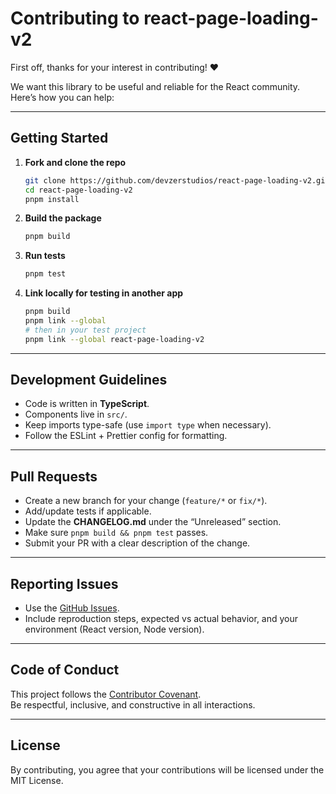 # Contributing to react-page-loading-v2

First off, thanks for your interest in contributing! ❤️

We want this library to be useful and reliable for the React community.  
Here’s how you can help:

---

## Getting Started

1. **Fork and clone the repo**
   ```bash
   git clone https://github.com/devzerstudios/react-page-loading-v2.git
   cd react-page-loading-v2
   pnpm install
   ```

2. **Build the package**
   ```bash
   pnpm build
   ```

3. **Run tests**
   ```bash
   pnpm test
   ```

4. **Link locally for testing in another app**
   ```bash
   pnpm build
   pnpm link --global
   # then in your test project
   pnpm link --global react-page-loading-v2
   ```

---

## Development Guidelines

- Code is written in **TypeScript**.
- Components live in `src/`.
- Keep imports type-safe (use `import type` when necessary).
- Follow the ESLint + Prettier config for formatting.

---

## Pull Requests

- Create a new branch for your change (`feature/*` or `fix/*`).
- Add/update tests if applicable.
- Update the **CHANGELOG.md** under the “Unreleased” section.
- Make sure `pnpm build && pnpm test` passes.
- Submit your PR with a clear description of the change.

---

## Reporting Issues

- Use the [GitHub Issues](https://github.com/devzerstudios/react-page-loading-v2/issues).
- Include reproduction steps, expected vs actual behavior, and your environment (React version, Node version).

---

## Code of Conduct

This project follows the [Contributor Covenant](https://www.contributor-covenant.org/).  
Be respectful, inclusive, and constructive in all interactions.

---

## License

By contributing, you agree that your contributions will be licensed under the MIT License.

